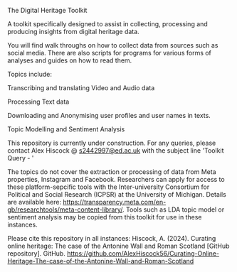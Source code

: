 The Digital Heritage Toolkit

A toolkit specifically designed to assist in collecting, processing and producing insights from digital heritage data.

You will find walk throughs on how to collect data from sources such as social media. There are also scripts for programs for various forms of analyses and guides on how to read them. 

Topics include:

Transcribing and translating Video and Audio data

Processing Text data

Downloading and Anonymising user profiles and user names in texts.

Topic Modelling and Sentiment Analysis

This repository is currently under construction. For any queries, please contact Alex Hiscock @ s2442997@ed.ac.uk with the subject line 'Toolkit Query - '

The topics do not cover the extraction or processing of data from Meta properties, Instagram and Facebook. Researchers can apply for access to these platform-sepcific tools with the Inter-university Consortium for Political and Social Research (ICPSR) at the University of Michigan. Details are available here: https://transparency.meta.com/en-gb/researchtools/meta-content-library/. Tools such as LDA topic model or sentiment analysis may be copied from this toolkit for use in these instances. 

Please cite this repository in all instances: 
Hiscock, A. (2024). Curating online heritage: The case of the Antonine Wall and Roman Scotland [GitHub repository]. GitHub. https://github.com/AlexHiscock56/Curating-Online-Heritage-The-case-of-the-Antonine-Wall-and-Roman-Scotland
